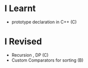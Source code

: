 # I Learnt
- prototype declaration in C++ (C)
# I Revised
- Recursion , DP (C)
- Custom Comparators for sorting (B)
